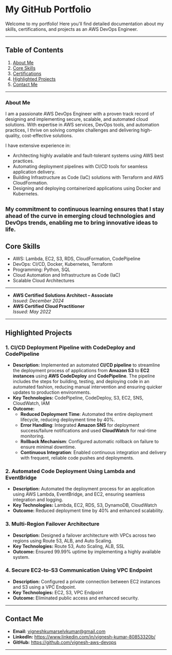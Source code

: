 # My GitHub Portfolio

Welcome to my portfolio! Here you'll find detailed documentation about my skills, certifications, and projects as an AWS DevOps Engineer.

---

## **Table of Contents**
1. [About Me](#about-me)
2. [Core Skills](#core-skills)
3. [Certifications](#certifications)
4. [Highlighted Projects](#highlighted-projects)
5. [Contact Me](#contact-me)

---

### **About Me**
I am a passionate AWS DevOps Engineer with a proven track record of designing and implementing secure, scalable, and automated cloud solutions. With expertise in AWS services, DevOps tools, and automation practices, I thrive on solving complex challenges and delivering high-quality, cost-effective solutions.

I have extensive experience in:
- Architecting highly available and fault-tolerant systems using AWS best practices.
- Automating deployment pipelines with CI/CD tools for seamless application delivery.
- Building Infrastructure as Code (IaC) solutions with Terraform and AWS CloudFormation.
- Designing and deploying containerized applications using Docker and Kubernetes.
  
<sub>My commitment to continuous learning ensures that I stay ahead of the curve in emerging cloud technologies and DevOps trends, enabling me to bring innovative ideas to life.</sub>
---

## **Core Skills**
- AWS: Lambda, EC2, S3, RDS, CloudFormation, CodePipeline
- DevOps: CI/CD, Docker, Kubernetes, Terraform
- Programming: Python, SQL
- Cloud Automation and Infrastructure as Code (IaC)
- Scalable Cloud Architectures

---

- **AWS Certified Solutions Architect – Associate**  
  *Issued: December 2024*  
- **AWS Certified Cloud Practitioner**  
  *Issued: May 2022*

---

## **Highlighted Projects**

### **1. CI/CD Deployment Pipeline with CodeDeploy and CodePipeline**
- **Description:** Implemented an automated **CI/CD pipeline** to streamline the deployment process of applications from **Amazon S3** to **EC2 instances** using **AWS CodeDeploy** and **CodePipeline**. The pipeline includes the steps for building, testing, and deploying code in an automated fashion, reducing manual intervention and ensuring quicker updates to production environments.
- **Key Technologies:** CodePipeline, CodeDeploy, S3, EC2, SNS, CloudWatch, IAM
- **Outcome:** 
  - **Reduced Deployment Time**: Automated the entire deployment lifecycle, reducing deployment time by 40%.
  - **Error Handling**: Integrated **Amazon SNS** for deployment success/failure notifications and used **CloudWatch** for real-time monitoring.
  - **Rollback Mechanism**: Configured automatic rollback on failure to ensure minimal downtime.
  - **Continuous Integration**: Enabled continuous integration and delivery with frequent, reliable code pushes and deployments.
    
### **2. Automated Code Deployment Using Lambda and EventBridge**
- **Description:** Automated the deployment process for an application using AWS Lambda, EventBridge, and EC2, ensuring seamless integration and logging.
- **Key Technologies:** Lambda, EC2, RDS, S3, DynamoDB, CloudWatch
- **Outcome:** Reduced deployment time by 40% and enhanced scalability.

### **3. Multi-Region Failover Architecture**
- **Description:** Designed a failover architecture with VPCs across two regions using Route 53, ALB, and Auto Scaling.
- **Key Technologies:** Route 53, Auto Scaling, ALB, SSL
- **Outcome:** Ensured 99.99% uptime by implementing a highly available system.

### **4. Secure EC2-to-S3 Communication Using VPC Endpoint**
- **Description:** Configured a private connection between EC2 instances and S3 using a VPC Endpoint.
- **Key Technologies:** EC2, S3, VPC Endpoint
- **Outcome:** Eliminated public access and enhanced security.

---

## **Contact Me**
- **Email:** vigneshkumarselvkumar@gmail.com
- **LinkedIn:** https://www.linkedin.com/in/vignesh-kumar-80853320b/
- **GitHub:** https://github.com/vignesh-aws-devops

---
